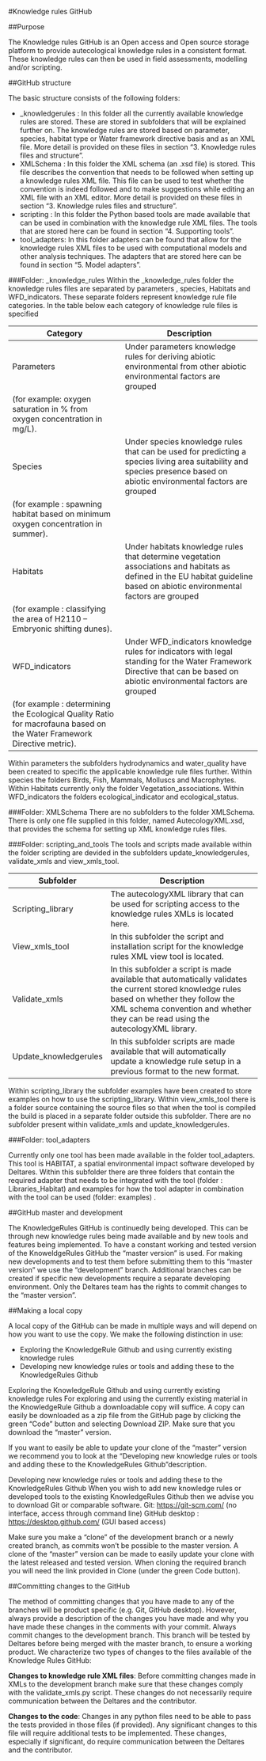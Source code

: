 #Knowledge rules GitHub

##Purpose

The Knowledge rules GitHub is an Open access and Open source storage platform to provide autecological knowledge rules in a consistent format. These knowledge rules can then be used in field assessments, modelling and/or scripting. 
 


##GitHub structure

	
 
The basic structure consists of the following folders:
*  _knowledgerules : In this folder all the currently available knowledge rules are stored. These are stored in subfolders that will be explained further on. The knowledge rules are stored based on parameter, species, habitat type or Water framework directive basis and as an XML file.  More detail is provided on these files in section “3. Knowledge rules files and structure”.
*  XMLSchema : In this folder the XML schema (an .xsd file) is stored. This file describes the convention that needs to be followed when setting up a knowledge rules XML file. This file can be used to test whether the convention is indeed followed and to make suggestions while editing an XML file with an XML editor. More detail is provided on these files in section “3. Knowledge rules files and structure”.
*  scripting : In this folder the Python based tools are made available that can be used in combination with the knowledge rule XML files. The tools that are stored here can be found in section “4. Supporting tools”.
*  tool_adapters: In this folder adapters can be found that allow for the knowledge rules XML files to be used with computational models and other analysis techniques. The adapters that are stored here can be found in section “5. Model adapters”. 

###Folder: _knowledge_rules
Within the _knowledge_rules folder the knowledge rules files are separated by parameters , species, Habitats and WFD_indicators. These separate folders represent knowledge rule file categories. In the table below each category of knowledge rule files is specified

|Category       |Description                                                  |
|---------------|-------------------------------------------------------------|
|Parameters     |Under parameters knowledge rules for deriving abiotic environmental from other abiotic environmental factors are grouped 
(for example:  oxygen saturation in % from oxygen concentration in mg/L). |
|Species        |Under species  knowledge rules that can be used for predicting a  species living area suitability and species presence based on abiotic environmental factors are grouped 
(for example : spawning habitat based on minimum oxygen concentration in summer).|
|Habitats       |Under habitats knowledge rules that determine vegetation associations and habitats as defined in the EU habitat guideline based on abiotic environmental factors are grouped
(for example : classifying the area of  H2110 – Embryonic shifting dunes).|
|WFD_indicators |Under WFD_indicators knowledge rules for indicators with legal standing for the Water Framework Directive that can be based on abiotic environmental factors are grouped
(for example : determining the Ecological Quality Ratio for macrofauna based on the Water Framework Directive metric).|


Within  parameters the subfolders hydrodynamics and water_quality have been created to specific the applicable knowledge rule files further.  Within species the folders Birds, Fish, Mammals, Molluscs and Macrophytes. Within Habitats currently only the folder Vegetation_associations. Within WFD_indicators the folders ecological_indicator and ecological_status. 

   

###Folder: XMLSchema
There are no subfolders to the folder XMLSchema. There is only one file supplied in this folder, named AutecologyXML.xsd, that provides the schema for setting up XML knowledge rules files.

###Folder: scripting_and_tools
The tools and scripts made available within the folder scripting are devided in the subfolders update_knowledgerules, validate_xmls and view_xmls_tool.

|Subfolder             |Description                                                |
|----------------------|-----------------------------------------------------------|
|Scripting_library     |The autecologyXML library that can be used for scripting access to the knowledge rules XMLs is located here. |
|View_xmls_tool        |In this subfolder the script and installation script for the knowledge rules XML view tool is located.| 
|Validate_xmls         |In this subfolder a script is made available that automatically validates the current stored knowledge rules based on whether they follow the XML schema convention and whether they can be read using the autecologyXML library.|
|Update_knowledgerules |In this subfolder scripts are made available that will automatically update a knowledge rule setup in a previous format to the new format.|

Within scripting_library the subfolder examples have been created to store examples on how to use the scripting_library. Within view_xmls_tool there is a folder source containing the source files so that when the tool is compiled the build is placed in a separate folder outside this subfolder. There are no subfolder present within validate_xmls and update_knowledgerules.

###Folder: tool_adapters

Currently only one tool has been made available in the folder tool_adapters. This tool is HABITAT, a spatial environmental impact software developed by Deltares. Within this subfolder there are three folders that contain the required adapter that needs to be integrated with the tool (folder : Libraries_Habitat) and examples for how the tool adapter in combination with the tool can be used (folder: examples) .


##GitHub master and development
 
The KnowledgeRules GitHub is continuedly being developed. This can be through new knowledge rules being made available and by new tools and features being implemented. To have a constant working and tested version of the KnoweldgeRules GitHub the “master version”  is used.  For making new developments and to test them before submitting them to this “master version” we use the “development” branch. Additional branches can be created if specific new developments require a separate developing environment. 
Only the Deltares team has the rights to commit changes to the “master version”.

##Making a local copy

A local copy of the GitHub can be made in multiple ways and will depend on how you want to use the copy. We make the following distinction in use:
*  Exploring the KnowledgeRule Github and using currently existing knowledge rules
*  Developing new knowledge rules or tools and adding these to the KnowledgeRules Github

Exploring the KnowledgeRule Github and using currently existing knowledge rules
For exploring and using the currently existing material in the KnowledgeRule Github a downloadable copy will suffice. A copy can easily be downloaded as a zip file from the GitHub page by clicking the green “Code” button and selecting Download ZIP. Make sure that you download the “master” version. 
 
If you want to easily be able to update your clone of the “master” version we recommend you to look at the “Developing new knowledge rules or tools and adding these to the KnowledgeRules Github”description.

Developing new knowledge rules or tools and adding these to the KnowledgeRules Github
When you wish to add new knowledge rules or developed tools to the existing KnowledgeRules Github then we advise you to download Git or comparable software.
Git:  https://git-scm.com/ (no interface, access through command line)
GitHub desktop : https://desktop.github.com/ (GUI based access)

Make sure you make a “clone” of the development branch or a newly created branch, as commits won’t be possible to the master version. A clone of the “master” version can be made to easily update your clone with the latest released and tested version.
When cloning the required branch you will need the link provided in Clone (under the green Code button).

##Committing changes to the GitHub

The method of committing changes that you have made to any of the branches will be product specific (e.g. Git, GitHub desktop). However, always provide a description of the changes you have made and why you have made these changes in the comments with your commit.
Always commit changes to the development branch. This branch will be tested by Deltares before being merged with the master branch, to ensure a working product.
We characterize two types of changes to the files available of the Knowledge Rules GitHub:

**Changes to knowledge rule XML files**: 
Before committing changes made in XMLs to the development branch make sure that these changes comply with the validate_xmls.py script.  These changes do not necessarily require communication between the Deltares and the contributor.

**Changes to the code**:
Changes in any python files need to be able to pass the tests provided in those files (if provided). Any significant changes to this file will require additional tests to be implemented. These changes, especially if significant, do require communication between the Deltares and the contributor.
